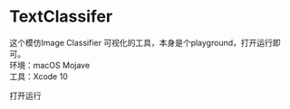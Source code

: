 # TextClassifer

这个模仿Image Classifier 可视化的工具，本身是个playground，打开运行即可。  
环境：macOS Mojave   
工具：Xcode 10  

打开运行


